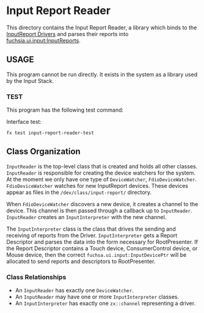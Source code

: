 # Input Report Reader

This directory contains the Input Report Reader, a library which binds to
the [InputReport Drivers](/sdk/fidl/fuchsia.input.report/)
and parses their reports into
[fuchsia.ui.input:InputReports](https://fuchsia.googlesource.com/fuchsia/+/master/sdk/fidl/fuchsia.ui.input/input_reports.fidl).

## USAGE

This program cannot be run directly. It exists in the system
as a library used by the Input Stack.

### TEST

This program has the following test command:

Interface test:
```
fx test input-report-reader-test
```
## Class Organization

`InputReader` is the top-level class that is created and holds all other classes.
`InputReader` is responsible for creating the device watchers for the system.
At the moment we only have one type of `DeviceWatcher`, `FdioDeviceWatcher`.
`FdioDeviceWatcher` watches for new InputReport devices. These devices appear as files
in the `/dev/class/input-report/` directory.

When `FdioDeviceWatcher` discovers a new device, it creates a channel to the device.
This channel is then passed through a callback up to `InputReader`.
`InputReader` creates an `InputInterpreter` with the new channel.

The `InputInterpreter` class is the class that drives the sending and receiving
of reports from the Driver. `InputInterpreter` gets a Report Descriptor
and parses the data into the form necessary for RootPresenter.
If the Report Descriptor contains a Touch device, ConsumerControl device, or Mouse device,
then the correct `fuchsa.ui.input:InputDevicePtr` will be allocated to send
reports and descriptors to RootPresenter.

### Class Relationships

* An `InputReader` has exactly one `DeviceWatcher`.
* An `InputReader` may have one or more `InputInterpreter` classes.
* An `InputInterpreter` has exactly one `zx::channel` representing a driver.
